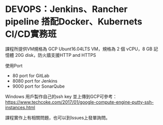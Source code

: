 # DEVOPS：Jenkins、Rancher pipeline 搭配Docker、Kubernets CI/CD實務班

課程所提供VM規格為 GCP Ubunt16.04LTS VM，規格為 2 個 vCPU，8 GB 記憶體 20G disk，防火牆支援HTTP and HTTPS

使用Port
 
 * 80 port for GitLab
 * 8080 port for Jenkins
 * 9000 port for SonarQube 


Windows 用戶製作自己的ssh key 並上傳到GCP可參考：https://www.techcoke.com/2017/01/google-compute-engine-putty-ssh-instances.html

課程實作上有相關問題，也可以到Issues上發單詢問。

